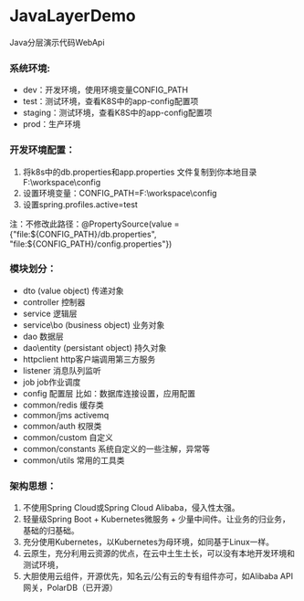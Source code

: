 # JavaLayerDemo
Java分层演示代码WebApi

### 系统环境:
* dev：开发环境，使用环境变量CONFIG_PATH
* test：测试环境，查看K8S中的app-config配置项
* staging：测试环境，查看K8S中的app-config配置项
* prod：生产环境

### 开发环境配置：
1. 将k8s中的db.properties和app.properties 文件复制到你本地目录F:\workspace\config
2. 设置环境变量：CONFIG_PATH=F:\workspace\config
3. 设置spring.profiles.active=test

注：不修改此路径：@PropertySource(value = {"file:${CONFIG_PATH}/db.properties", "file:${CONFIG_PATH}/config.properties"})


### 模块划分：
* dto  (value object) 				传递对象
* controller						控制器
* service 							逻辑层
* service\bo (business object) 		业务对象
* dao          						数据层
* dao\entity  (persistant object) 	持久对象
* httpclient 						http客户端调用第三方服务
* listener 							消息队列监听
* job 						        job作业调度
* config							配置层 比如：数据库连接设置，应用配置
* common/redis  					缓存类
* common/jms 					    activemq
* common/auth 				        权限类
* common/custom  			        自定义
* common/constants 			        系统自定义的一些注解，异常等
* common/utils   				    常用的工具类

### 架构思想：
1. 不使用Spring Cloud或Spring Cloud Alibaba，侵入性太强。
2. 轻量级Spring Boot + Kubernetes微服务 + 少量中间件。让业务的归业务，基础的归基础。
3. 充分使用Kubernetes，以Kubernetes为母环境，如同基于Linux一样。
4. 云原生，充分利用云资源的优点，在云中土生土长，可以没有本地开发环境和测试环境，
5. 大胆使用云组件，开源优先，知名云/公有云的专有组件亦可，如Alibaba API网关，PolarDB（已开源）
